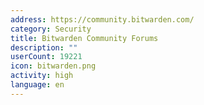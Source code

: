 ```yaml
---
address: https://community.bitwarden.com/
category: Security
title: Bitwarden Community Forums
description: ""
userCount: 19221
icon: bitwarden.png
activity: high
language: en
---
```

